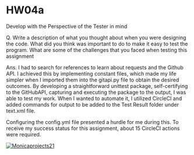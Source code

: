 # HW04a
Develop with the Perspective of the Tester in mind

Q. Write a description of what you thought about when you were designing the code. What did you think was important to do to make it easy to test the program. What are some of the challenges that you faced when testing this assignment

Ans. I had to search for references to learn about requests and the Github API. I achieved this by implementing constant files, which made my life simpler when I imported them into the gitapi.py file to obtain the desired outcomes. By developing a straightforward unittest package, self-certifying to the GitHubAPI, capturing and executing the package to the output, I was able to test my work. When I wanted to automate it, I utilized CircleCI and added commands for output to be added to the Test Result folder under text.xml file.

Configuring the config.yml file presented a hurdle for me during this. To receive my success status for this assignment, about 15 CircleCI actions were required.

[![Monicaprojects21](https://circleci.com/gh/Monicaprojects21/HW05a.svg?style=svg)](https://app.circleci.com/pipelines/github/Monicaprojects21/HW05a?branch=HW05a&filter=all)
